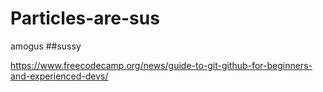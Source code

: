 # Particles-are-sus
amogus
##sussy

https://www.freecodecamp.org/news/guide-to-git-github-for-beginners-and-experienced-devs/
